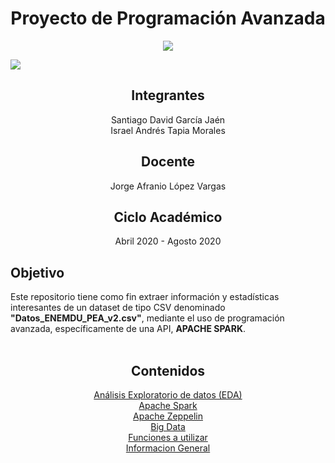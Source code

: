 <h1 align="center"> Proyecto de Programación Avanzada </h1>

<p align="center">
  <img src=https://www.utpl.edu.ec/manual_imagen/images/institucional/UTPL-INSTITUCIONAL-color.jpg />
</p>
  <img src=https://www.utpl.edu.ec/manual_imagen/images/institucional/UTPL-INSTITUCIONAL-color.jpg />

<div align="center">
<h2>Integrantes</h2>
Santiago David García Jaén<br>
Israel Andrés Tapia Morales<br>
<h2>Docente</h2>
Jorge Afranio López Vargas
<h2>Ciclo Académico</h2>
Abril 2020 - Agosto 2020 </div>

## Objetivo
Este repositorio tiene como fin extraer información y estadísticas interesantes de un dataset de tipo CSV denominado <b>"Datos_ENEMDU_PEA_v2.csv"</b>, mediante el uso de programación avanzada, específicamente de una API, <b>APACHE SPARK</b>.
<br>
<br>
<div align="center">
<h2>Contenidos</h2>
<a href="https://github.com/ispa16/ProyectoProgramacionAvanzada/wiki/An%C3%A1lisis-Exploratorio-de-datos">
Análisis Exploratorio de datos (EDA)</a><br>
<a href="https://github.com/ispa16/ProyectoProgramacionAvanzada/wiki/Apache-Spark">Apache Spark</a><br>
<a href="https://github.com/ispa16/ProyectoProgramacionAvanzada/wiki/Apache-Zeppelin">Apache Zeppelin</a><br>
<a href="https://github.com/ispa16/ProyectoProgramacionAvanzada/wiki/Big-Data">Big Data</a><br>
<a href="https://github.com/ispa16/ProyectoProgramacionAvanzada/wiki/Funciones-a-utilizar">Funciones a utilizar</a><br>
<a href="https://github.com/ispa16/ProyectoProgramacionAvanzada/wiki/Informaci%C3%B3n-General">Informacion General</a><br>
</div>


